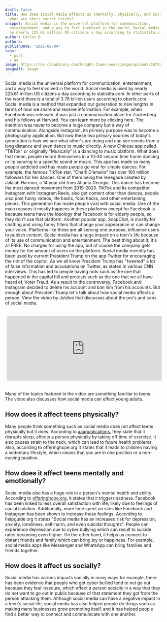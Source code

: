 ```yaml
---
draft: false
title: How does social media affects us (mentally, physically, and socially) and
  what are their secret tricks?
snippet: Social media is the universal platform for communication,
  entertainment, and a way to feel involved in the world. Social media is used
  by nearly 225.61 million US citizens a day according to statistita.com....
author: Carlos D
authors:
publishDate: "2021-02-04"
tags:
  - post
  - ae
image: https://res.cloudinary.com/knight-times-news/image/upload/v1675891108/image-3_mr79pz.png
imageAlt: Image
---
```


Social media is the universal platform for communication, entertainment, and a way to feel involved in the world. Social media is used by nearly 225.61 million US citizens a day according to statistita.com. In other parts of the world there is a total of 3.78 billion users according to oberlo.com. Social media is a method that expanded our generation to new lengths in terms of how we share and receive information. For example, when Facebook was released, it was just a communication place for Zuckerberg and his fellows at Harvard. You can learn more by clicking here. The intention was never to become a huge company but a way of communication. Alongside Instagram, its primary purpose was to become a photography application. But now these two primary sources of today's generation is how we see what other's are doing and can see events from a long distance and even dance to music directly. A new Chinese app called "TikTok" or originally "Musically" is a dancing to music platform. What does that mean, people record themselves in a 10-30 second time frame dancing or lip syncing to a specific sound or music. This app has made so many people addicted and has made people go viral for simple dances. For example, the famous TikTok star, "Charli D'amelio" has over 100 million followers for her dances. One of them being the renegade created by Jalaiah Harmon, a 14 year old from Atlanta Georgia. This dance has become the most danced movement from 2019-2020. TikTok and its competitor Instagram with Instagram Reels, also get content other than dances, people also post funny videos, life hacks, food hacks, and other entertaining pieces. This generation has made people viral with social media. One of the main reasons it mostly happens in these platforms except for Facebook is because teens have the ideology that Facebook is for elderly people, so they don't use that platform. Another popular app, SnapChat, is mostly for chatting and using funny filters that change your appearance or can change your voice. Platforms like these are all serving one purpose, influence users to publish content. Social media has a huge impact on a teen's life because of its use of communication and entertainment. The best thing about it, it's all FREE. No charges for using the app, but of course the company gets money for the amount of users on the platform. Social media recently has been used by current President Trump on the app Twitter for encouraging the riot of the capitol. As we all know President Trump has "tweeted" a lot of false information and accusations on Twitter, as stated in various CNN interviews. This has led to people having riots such as the one that happened in the capital hill and protests such as the one that we all have heard of, Voter Fraud. As a result to the controversy, Facebook and Instagram decided to delete his account and ban him from his accounts. But enough about President Trump let's talk about how social media affects a person. View the video by Jubilee that discusses about the pro's and cons of social media.

<iframe width="958" height="500" src="https://www.youtube.com/embed/jRkuf3usljM" class='youtube' frameborder="0" allow="accelerometer; autoplay; clipboard-write; encrypted-media; gyroscope; picture-in-picture" allowfullscreen></iframe>

Many of the topics featured in the video are something familiar to teens. The video also discusses how social media can effect young adults.

## How does it affect teens physically?

Many people think something such as social media does not affect teens physically but it does. According to [aaapublications](https://www.google.com/url?sa=t&rct=j&q=&esrc=s&source=web&cd=&cad=rja&uact=8&ved=2ahUKEwjd5bzvso3uAhWEjVkKHUoGAm0QFjABegQIChAC&url=https%3A%2F%2Fwww.aappublications.org%2Fnews%2F2019%2F08%2F14%2Fsocialmedia081419&usg=AOvVaw2NXQW6cUfT00KsEvNAOi-h), they state that it disrupts sleep, affects a person physically by taking off time of exercise. It also causes strain to the neck, which can lead to future health problems. Also, according to offeringhope.org it states that it leads to children having a sedentary lifestyle, which means that you are in one position or a non-moving position.

## How does it affect teens mentally and emotionally?

Social media also has a huge role in a person's mental health and ability. According to [offeringhope.org](https://offeringhope.org/social-media-affect-mental-health/), it states that it triggers sadness. Facebook has been linked to less overall satisfaction with life, likely due to feelings of social isolation. Additionally, more time spent on sites like Facebook and Instagram has been shown to increase these feelings. According to helpguide.org it states "Social media has an increased risk for depression, anxiety, loneliness, self-harm, and even suicidal thoughts". People can experience depression due to cyber bullying which can result to suicide rates becoming even higher. On the other hand, it helps us connect to distant friends and family which can bring joy or happiness. For example, social media apps like Messenger and WhatsApp can bring families and friends together.

## How does it affect us socially?

Social media has various impacts socially in many ways for example, there has been evidence that people who get cyber bullied tend to not go out because they feel insecure, which effect a person socially in a way that they do not want to go out in public because of that statement they got from the person attacking them. Although social media can have a negative impact in a teen's social life, social media has also helped people do things such as making many businesses grow promoting itself, and it has helped people find a better way to connect and communicate with one another.

<style>
    .youtube{
        margin: 20px 5px;
    }

    @media (max-width: 960px) {
  .youtube {
    width: 100%;
    height: 210px;
  }
}
</style>
